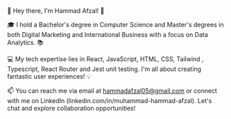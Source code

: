 👋 Hey there, I'm Hammad Afzal! 🚀

🎓 I hold a Bachelor's degree in Computer Science and Master's degrees in both Digital Marketing and International Business with a focus on Data Analytics. 📚

💻 My tech expertise lies in React, JavaScript, HTML, CSS, Tailwind , Typescript, React Router and Jest unit testing. I'm all about creating fantastic user experiences! 💡

📫 You can reach me via email at hammadafzal05@gmail.com or connect with me on LinkedIn (linkedin.com/in/muhammad-hammad-afzal). Let's chat and explore collaboration opportunities!

<!---
hammad42662/hammad42662 is a ✨ special ✨ repository because its `README.md` (this file) appears on your GitHub profile.
You can click the Preview link to take a look at your changes.
--->

